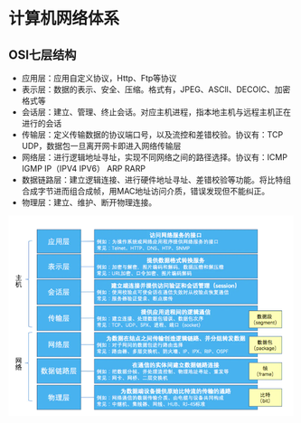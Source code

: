 # 计算机网络体系

## OSI七层结构

* 应用层：应用自定义协议，Http、Ftp等协议
* 表示层：数据的表示、安全、压缩。格式有，JPEG、ASCll、DECOIC、加密格式等
* 会话层：建立、管理、终止会话。对应主机进程，指本地主机与远程主机正在进行的会话
* 传输层：定义传输数据的协议端口号，以及流控和差错校验。协议有：TCP UDP，数据包一旦离开网卡即进入网络传输层
* 网络层：进行逻辑地址寻址，实现不同网络之间的路径选择。协议有：ICMP IGMP IP（IPV4 IPV6） ARP RARP
* 数据链路层：建立逻辑连接、进行硬件地址寻址、差错校验等功能。将比特组合成字节进而组合成帧，用MAC地址访问介质，错误发现但不能纠正。
* 物理层：建立、维护、断开物理连接。

![OSI七层体系](/%E8%AE%A1%E7%AE%97%E6%9C%BA%E7%BD%91%E7%BB%9C/assets/Osi%E4%B8%83%E5%B1%82%E7%BB%93%E6%9E%84.png)
